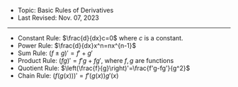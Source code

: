 - Topic: Basic Rules of Derivatives
- Last Revised: Nov. 07, 2023

---

- Constant Rule: $\frac{d}{dx}c=0$ where $c$ is a constant.
- Power Rule: $\frac{d}{dx}x^n=nx^{n-1}$
- Sum Rule: $(f\pm g)'=f'+g'$
- Product Rule: $(fg)'=f'g+fg'$, where $f,g$ are functions
- Quotient Rule: $\left(\frac{f}{g}\right)'=\frac{f'g-fg'}{g^2}$
- Chain Rule: $(f(g(x)))'=f'(g(x))g'(x)$
